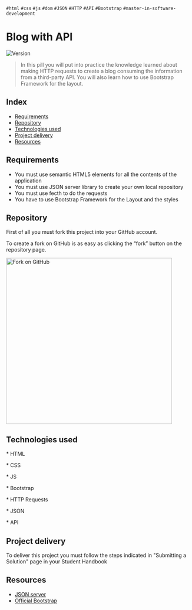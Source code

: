`#html` `#css` `#js` `#dom` `#JSON` `#HTTP` `#API` `#Bootstrap` `#master-in-software-development`

# Blog with API <!-- omit in toc -->

<p>
  <img alt="Version" src="https://img.shields.io/badge/version-1.0-blue.svg?cacheSeconds=2592000" />
</p>

> In this pill you will put into practice the knowledge learned about making HTTP requests to create a blog consuming the information from a third-party API. You will also learn how to use Bootstrap Framework for the layout.

## Index <!-- omit in toc -->

- [Requirements](#requirements)
- [Repository](#repository)
- [Technologies used](#technologies-used)
- [Project delivery](#project-delivery)
- [Resources](#resources)

## Requirements

- You must use semantic HTML5 elements for all the contents of the application
- You must use JSON server library to create your own local repository
- You must use fecth to do the requests
- You have to use Bootstrap Framework for the Layout and the styles


## Repository

First of all you must fork this project into your GitHub account.

To create a fork on GitHub is as easy as clicking the “fork” button on the repository page.

<img src="https://docs.github.com/assets/images/help/repository/fork_button.jpg" alt="Fork on GitHub" width='450'>

## Technologies used

\* HTML

\* CSS

\* JS

\* Bootstrap

\* HTTP Requests

\* JSON

\* API

## Project delivery

To deliver this project you must follow the steps indicated in "Submitting a Solution" page in your Student Handbook

## Resources

- [JSON server](https://github.com/typicode/json-server)
- [Official Bootstrap](https://getbootstrap.com/)
